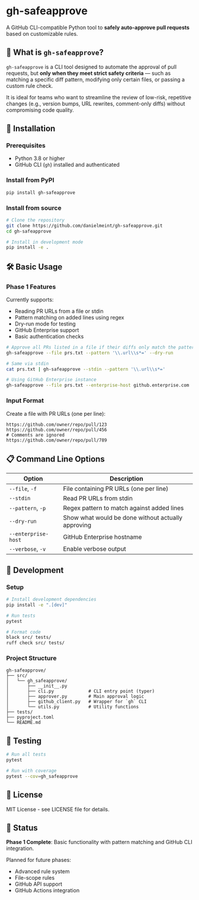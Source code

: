 # gh-safeapprove

A GitHub CLI-compatible Python tool to **safely auto-approve pull requests** based on customizable rules.

## 🧩 What is `gh-safeapprove`?

`gh-safeapprove` is a CLI tool designed to automate the approval of pull requests, but **only when they meet strict
safety criteria** — such as matching a specific diff pattern, modifying only certain files, or passing a custom rule
check.

It is ideal for teams who want to streamline the review of low-risk, repetitive changes (e.g., version bumps, URL
rewrites, comment-only diffs) without compromising code quality.

## 🚀 Installation

### Prerequisites

- Python 3.8 or higher
- GitHub CLI (`gh`) installed and authenticated

### Install from PyPI

```bash
pip install gh-safeapprove
```

### Install from source

```bash
# Clone the repository
git clone https://github.com/danielmeint/gh-safeapprove.git
cd gh-safeapprove

# Install in development mode
pip install -e .
```

## 🛠️ Basic Usage

### Phase 1 Features

Currently supports:

- Reading PR URLs from a file or stdin
- Pattern matching on added lines using regex
- Dry-run mode for testing
- GitHub Enterprise support
- Basic authentication checks

```bash
# Approve all PRs listed in a file if their diffs only match the pattern
gh-safeapprove --file prs.txt --pattern '\\.url\\s*=' --dry-run

# Same via stdin
cat prs.txt | gh-safeapprove --stdin --pattern '\\.url\\s*='

# Using GitHub Enterprise instance
gh-safeapprove --file prs.txt --enterprise-host github.enterprise.com
```

### Input Format

Create a file with PR URLs (one per line):

```text
https://github.com/owner/repo/pull/123
https://github.com/owner/repo/pull/456
# Comments are ignored
https://github.com/owner/repo/pull/789
```

## 📋 Command Line Options

| Option              | Description                                        |
|---------------------|----------------------------------------------------|
| `--file`, `-f`      | File containing PR URLs (one per line)             |
| `--stdin`           | Read PR URLs from stdin                            |
| `--pattern`, `-p`   | Regex pattern to match against added lines         |
| `--dry-run`         | Show what would be done without actually approving |
| `--enterprise-host` | GitHub Enterprise hostname                         |
| `--verbose`, `-v`   | Enable verbose output                              |

## 🔧 Development

### Setup

```bash
# Install development dependencies
pip install -e ".[dev]"

# Run tests
pytest

# Format code
black src/ tests/
ruff check src/ tests/
```

### Project Structure

```
gh-safeapprove/
├── src/
│   └── gh_safeapprove/
│       ├── __init__.py
│       ├── cli.py             # CLI entry point (typer)
│       ├── approver.py        # Main approval logic
│       ├── github_client.py   # Wrapper for `gh` CLI
│       └── utils.py           # Utility functions
├── tests/
├── pyproject.toml
└── README.md
```

## 🧪 Testing

```bash
# Run all tests
pytest

# Run with coverage
pytest --cov=gh_safeapprove
```

## 📝 License

MIT License - see LICENSE file for details.

## 🚧 Status

**Phase 1 Complete**: Basic functionality with pattern matching and GitHub CLI integration.

Planned for future phases:

- Advanced rule system
- File-scope rules
- GitHub API support
- GitHub Actions integration 
